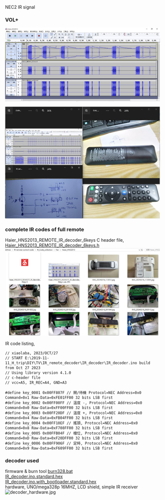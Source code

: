 NEC2 IR signal  

### VOL+  
![Haier_HNS2013_REMOTE_IR_decoder_6keys_wav.JPG](Haier_HNS2013_REMOTE_IR_decoder_6keys_wav.JPG)  

![EVAI_DZ8032-008_REMOTE_IR_decoder.JPG](EVAI_DZ8032-008_REMOTE_IR_decoder.JPG)  


### complete IR codes of full remote  
Haier_HNS2013_REMOTE_IR_decoder_6keys
C header file,
[Haier_HNS2013_REMOTE_IR_decoder_6keys.h](Haier_HNS2013_REMOTE_IR_decoder_6keys.h)  
![Haier_HNS2013_REMOTE_IR_decoder_6keys.JPG](Haier_HNS2013_REMOTE_IR_decoder_6keys.JPG)  

IR code listing,   
```
// xiaolaba, 2023/OCT/27
// START E:\2019-11-11_H_trip\DIY\TV\IR_remote_decoder\IR_decoder\IR_decoder.ino build from Oct 27 2023
// Using library version 4.1.0
// c-header file
// vcc=A5, IR_REC=A4, GND=A3

#define key_0001 0x00FF807F // 開/待機 Protocol=NEC Address=0x0 Command=0x1 Raw-Data=0xFE01FF00 32 bits LSB first
#define key_0002 0x00FF00FF // 溫度 -, Protocol=NEC Address=0x0 Command=0x0 Raw-Data=0xFF00FF00 32 bits LSB first
#define key_0003 0x00FF20DF // 溫度 +, Protocol=NEC Address=0x0 Command=0x4 Raw-Data=0xFB04FF00 32 bits LSB first
#define key_0004 0x00FF10EF // 搖頭, Protocol=NEC Address=0x0 Command=0x8 Raw-Data=0xF708FF00 32 bits LSB first
#define key_0005 0x00FFB04F // 檔位, Protocol=NEC Address=0x0 Command=0xD Raw-Data=0xF20DFF00 32 bits LSB first
#define key_0006 0x00FF906F // 定時, Protocol=NEC Address=0x0 Command=0x9 Raw-Data=0xF609FF00 32 bits LSB first

```

### decoder used
firmware & burn tool
[burn328.bat](burn328.bat)  
[IR_decoder.ino.standard.hex](IR_decoder.ino.standard.hex)  
[IR_decoder.ino.with_bootloader.standard.hex](IR_decoder.ino.with_bootloader.standard.hex)  
hardware, 
UNO/mega328p 16MHZ, LCD shield, simple IR receiver  
![decoder_hardware.jpg](decoder_hardware.jpg)

